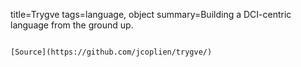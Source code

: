 title=Trygve
tags=language, object
summary=Building a DCI-centric language from the ground up.
~~~~~~

[Source](https://github.com/jcoplien/trygve/)

